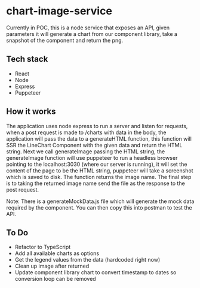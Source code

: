 # chart-image-service
Currently in POC, this is a node service that exposes an API, given parameters it will generate a chart from our component library, take a snapshot of the component and return the png. 

## Tech stack
* React
* Node
* Express
* Puppeteer

## How it works
The application uses node express to run a server and listen for requests, when a post request is made to /charts with data in the body, the application will pass the data to a generateHTML function, this function will SSR the LineChart Component with the given data and return the HTML string. Next we call generateImage passing the HTML string, the generateImage function will use puppeteer to run a headless browser pointing to the localhost:3030 (where our server is running), it will set the content of the page to be the HTML string, puppeteer will take a screenshot which is saved to disk. The function returns the image name. The final step is to taking the returned image name send the file as the response to the post request. 

Note: There is a generateMockData.js file which will generate the mock data required by the component. You can then copy this into postman to test the API. 

## To Do
* Refactor to TypeScript
* Add all available charts as options
* Get the legend values from the data (hardcoded right now)
* Clean up image after returned 
* Update component library chart to convert timestamp to dates so conversion loop can be removed
